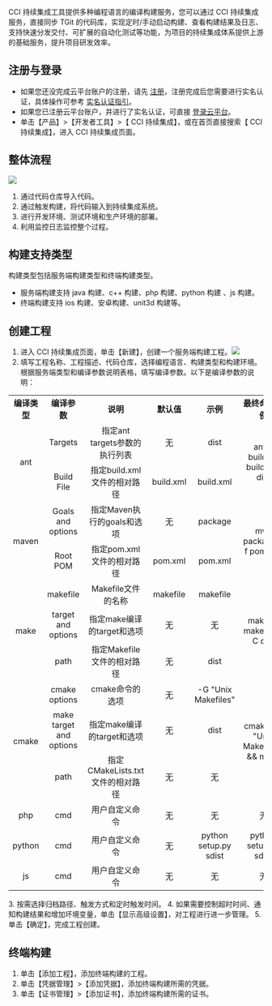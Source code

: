 CCI 持续集成工具提供多种编程语言的编译构建服务，您可以通过 CCI 持续集成服务，直接同步 TGit 的代码库，实现定时/手动启动构建、查看构建结果及日志、支持快速分发交付、可扩展的自动化测试等功能，为项目的持续集成体系提供上游的基础服务，提升项目研发效率。
## 注册与登录
- 如果您还没完成云平台账户的注册，请先 [注册](http://tcecqpoc.fsphere.cn/register?s_url=https%3A%2F%2Ftce.fsphere.c%2F%3FfromSource%3Dgwzcw.184926.184926.184926%26gclid%3DEAIaIQobChMIoaGVwcT21gIVFSNoCh3VxAi-EAAYASAAEgId7PD_BwE)，注册完成后您需要进行实名认证，具体操作可参考 [实名认证指引](http://tcecqpoc.fsphere.cn/document/product/378/3629)。
- 如果您已注册云平台账户，并进行了实名认证，可直接 [登录云平台](http://tcecqpoc.fsphere.cn/login?s_url=https%3A%2F%2Ftce.fsphere.c%2F%3FfromSource%3Dgwzcw.184926.184926.184926%26gclid%3DEAIaIQobChMIoaGVwcT21gIVFSNoCh3VxAi-EAAYASAAEgId7PD_BwE)。
- 单击【产品】>【开发者工具】>【 CCI 持续集成】，或在首页直接搜索【 CCI 持续集成】，进入 CCI 持续集成页面。

## 整体流程
![](http://imgcache.tcecqpoc.fsphere.cn/image/mc.qcloudimg.com/static/img/d1cd7ca9ce10068b595818d47ec9954a/image.png)

1. 通过代码仓库导入代码。
2. 通过触发构建，将代码输入到持续集成系统。
3. 进行开发环境、测试环境和生产环境的部署。
4. 利用监控日志监控整个过程。

## 构建支持类型

构建类型包括服务端构建类型和终端构建类型。

- 服务端构建支持 java 构建、c++ 构建、php 构建、python  构建 、js 构建。
- 终端构建支持 ios 构建、安卓构建、unit3d 构建等。

## 创建工程
1. 进入 CCI 持续集成页面，单击【新建】，创建一个服务端构建工程。![](http://imgcache.tcecqpoc.fsphere.cn/image/mc.qcloudimg.com/static/img/dd5dcf4ee811df33d6ea6b0eaab7df97/image.png)
2. 填写工程名称、工程描述、代码仓库，选择编程语言、构建类型和构建环境。
根据服务端类型和编译参数说明表格，填写编译参数。以下是编译参数的说明： 
<table>  
      <td align="center"><b> 编译类型</b></td> 
			<td align="center"><b>编译参数</b></td>  
			   <td align="center"><b>说明</b></td>  
				    <td align="center"><b> 默认值</b></td>  
						   <td align="center"><b>示例</b></td>  
							    <td align="center"><b> 最终命令实例</b></td>  
    <tr>
        <td rowspan="2"align="center">ant</td>    
        <td align="center">Targets</td>  
				<td align="center">指定ant targets参数的执行列表</td>  
				  <td align="center">无</td>
					  <td align="center">dist</td>
						<td rowspan="2"align="center">ant -buildfile build.xml dist </td>    
    </tr>
    <tr>
        <td align="center">Build File</td>  
					<td align="center">指定build.xml文件的相对路径</td>  
				  <td align="center">build.xml</td>
					  <td align="center">build.xml</td>
    </tr>
		   <tr>
        <td rowspan="2"align="center">maven</td>    
        <td align="center">Goals and options</td>  
				<td align="center">指定Maven执行的goals和选项</td>  
				  <td align="center">无</td>
					  <td align="center">package</td>
						<td rowspan="2"align="center">mvn package -f pom.xml </td>    
    </tr>
    <tr>
        <td align="center">Root POM</td>  
					<td align="center">指定pom.xml文件的相对路径</td>  
				  <td align="center">pom.xml</td>
					  <td align="center">pom.xml</td>
    </tr>
		   <tr>
        <td rowspan="3"align="center">make</td>    
        <td align="center">makefile</td>  
				<td align="center">Makefile文件的名称</td >
				  <td align="center">makefile</td>
					  <td align="center">makefile</td>
						<td rowspan="3"align="center">make -f makefile -C dist </td>    
    </tr>
    <tr>
        <td align="center">target and options</td>  
					<td align="center">指定make编译的target和选项</td>  
				  <td align="center">无</td>
					  <td align="center">无</td>
    </tr>
		    <tr>
        <td align="center">path</td>  
					<td align="center">指定Makefile文件的相对路径</td >
				  <td align="center">无</td>
					  <td align="center">dist</td>
    </tr>
		   <tr>
        <td rowspan="3"align="center">cmake</td>    
        <td align="center">cmake options</td>  
				<td align="center">cmake命令的选项</td >
				  <td align="center">无</td>
					  <td align="center"> -G "Unix Makefiles"</td>
						<td rowspan="3"align="center">cmake  -G "Unix Makefiles" && make </td>  
    </tr>
    <tr>
        <td align="center">make target and options</td>  
					<td align="center">指定make编译的target和选项</td>  
				  <td align="center">无</td>
					  <td align="center">dist</td>
    </tr>
        <td align="center">path</td>  
					<td align="center">指定CMakeLists.txt文件的相对路径</td >
				  <td align="center">无</td>
					  <td align="center">无</td>
    </tr>
		   <tr>
        <td align="center">php</td>    
        <td align="center">cmd</td>  
				<td align="center">	用户自定义命令</td >
				  <td align="center" >无</td>
					  <td align="center">无</td>
						<td align="center"> 无 </td>    
    </tr>
		</tr>
		   <tr>
        <td align="center">python</td>    
        <td align="center">cmd</td>  
				<td align="center">	用户自定义命令</td >
				  <td align="center">无</td>
					  <td align="center">python setup.py sdist</td>
						<td align="center"> python setup.py sdist</td>    
    <tr>
    <tr>
         </tr>
		   <tr>
        <td align="center">js</td>    
        <td align="center">cmd</td>  
				<td align="center">	用户自定义命令</td >
				  <td align="center">无</td>
					  <td align="center">无</td>
						<td align="center"> 无</td>    
    </tr>
</table>
3. 按需选择归档路径、触发方式和定时触发时间。
4.  如果需要控制超时时间、通知构建结果和增加坏境变量，单击【显示高级设置】，对工程进行进一步管理。
5. 单击【确定】，完成工程创建。

## 终端构建
1. 单击【添加工程】，添加终端构建的工程。
2. 单击【凭据管理】>【添加凭据】，添加终端构建所需的凭据。
3. 单击【证书管理】>【添加证书】，添加终端构建所需的证书。
